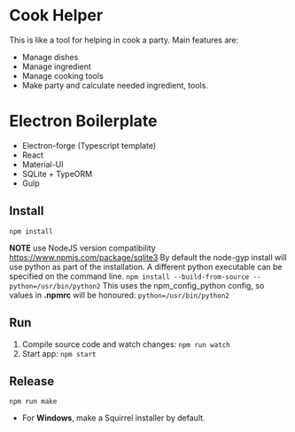# Cook Helper
This is like a tool for helping in cook a party.
Main features are:
- Manage dishes
- Manage ingredient
- Manage cooking tools
- Make party and calculate needed ingredient, tools.

# Electron Boilerplate
- Electron-forge (Typescript template)
- React
- Material-UI
- SQLite + TypeORM
- Gulp

## Install
`npm install`

**NOTE** use NodeJS version compatibility https://www.npmjs.com/package/sqlite3
By default the node-gyp install will use python as part of the installation. A different python executable can be specified on the command line.
`npm install --build-from-source --python=/usr/bin/python2`
This uses the npm_config_python config, so values in **.npmrc** will be honoured:
`python=/usr/bin/python2`

## Run
1. Compile source code and watch changes: `npm run watch`
2. Start app: `npm start`

## Release
`npm run make`
- For **Windows**, make a Squirrel installer by default.
